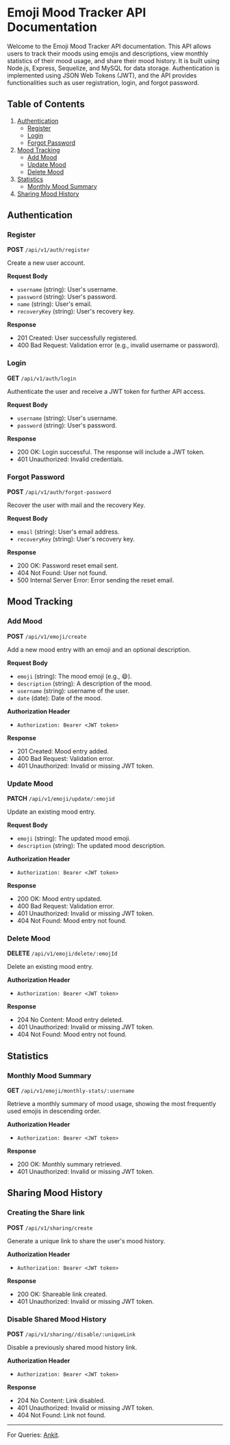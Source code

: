# Emoji Mood Tracker API Documentation

Welcome to the Emoji Mood Tracker API documentation. This API allows users to track their moods using emojis and descriptions, view monthly statistics of their mood usage, and share their mood history. It is built using Node.js, Express, Sequelize, and MySQL for data storage. Authentication is implemented using JSON Web Tokens (JWT), and the API provides functionalities such as user registration, login, and forgot password.

## Table of Contents
1. [Authentication](#authentication)
   - [Register](#register)
   - [Login](#login)
   - [Forgot Password](#forgot-password)
2. [Mood Tracking](#mood-tracking)
   - [Add Mood](#add-mood)
   - [Update Mood](#update-mood)
   - [Delete Mood](#delete-mood)
3. [Statistics](#statistics)
   - [Monthly Mood Summary](#monthly-mood-summary)
4. [Sharing Mood History](#sharing-mood-history)

## Authentication

### Register
**POST** `/api/v1/auth/register`

Create a new user account.

**Request Body**
- `username` (string): User's username.
- `password` (string): User's password.
- `name` (string): User's email.
- `recoveryKey` (string): User's recovery key.

**Response**
- 201 Created: User successfully registered.
- 400 Bad Request: Validation error (e.g., invalid username or password).

### Login
**GET** `/api/v1/auth/login`

Authenticate the user and receive a JWT token for further API access.

**Request Body**
- `username` (string): User's username.
- `password` (string): User's password.

**Response**
- 200 OK: Login successful. The response will include a JWT token.
- 401 Unauthorized: Invalid credentials.

### Forgot Password
**POST** `/api/v1/auth/forgot-password`

Recover the user with mail and the recovery Key.

**Request Body**
- `email` (string): User's email address.
- `recoveryKey` (string): User's recovery key.

**Response**
- 200 OK: Password reset email sent.
- 404 Not Found: User not found.
- 500 Internal Server Error: Error sending the reset email.

## Mood Tracking

### Add Mood
**POST** `/api/v1/emoji/create`

Add a new mood entry with an emoji and an optional description.

**Request Body**
- `emoji` (string): The mood emoji (e.g., 😄).
- `description` (string): A description of the mood.
- `username` (string): username of the user.
- `date` (date): Date of the mood.

**Authorization Header**
- `Authorization: Bearer <JWT token>`

**Response**
- 201 Created: Mood entry added.
- 400 Bad Request: Validation error.
- 401 Unauthorized: Invalid or missing JWT token.

### Update Mood
**PATCH** `/api/v1/emoji/update/:emojid`

Update an existing mood entry.

**Request Body**
- `emoji` (string): The updated mood emoji.
- `description` (string): The updated mood description.

**Authorization Header**
- `Authorization: Bearer <JWT token>`

**Response**
- 200 OK: Mood entry updated.
- 400 Bad Request: Validation error.
- 401 Unauthorized: Invalid or missing JWT token.
- 404 Not Found: Mood entry not found.

### Delete Mood
**DELETE** `/api/v1/emoji/delete/:emojId`

Delete an existing mood entry.

**Authorization Header**
- `Authorization: Bearer <JWT token>`

**Response**
- 204 No Content: Mood entry deleted.
- 401 Unauthorized: Invalid or missing JWT token.
- 404 Not Found: Mood entry not found.

## Statistics

### Monthly Mood Summary
**GET** `/api/v1/emoji/monthly-stats/:username`

Retrieve a monthly summary of mood usage, showing the most frequently used emojis in descending order.

**Authorization Header**
- `Authorization: Bearer <JWT token>`

**Response**
- 200 OK: Monthly summary retrieved.
- 401 Unauthorized: Invalid or missing JWT token.

## Sharing Mood History

### Creating the Share link 
**POST** `/api/v1/sharing/create`

Generate a unique link to share the user's mood history.

**Authorization Header**
- `Authorization: Bearer <JWT token>`

**Response**
- 200 OK: Shareable link created.
- 401 Unauthorized: Invalid or missing JWT token.

### Disable Shared Mood History
**POST** `/api/v1/sharing//disable/:uniqueLink`

Disable a previously shared mood history link.

**Authorization Header**
- `Authorization: Bearer <JWT token>`

**Response**
- 204 No Content: Link disabled.
- 401 Unauthorized: Invalid or missing JWT token.
- 404 Not Found: Link not found.

---

For Queries: [Ankit](mailto:ankit349@gmail.com).
